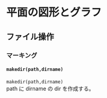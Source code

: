 # 平面の図形とグラフ  
## ファイル操作  
### マーキング  
#### `makedir(path,dirname)`  
`makedir(path,dirname)`  
path に dirname の dir を作成する。
